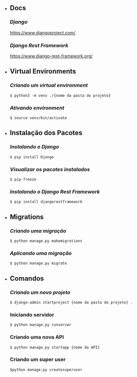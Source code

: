 
* ## Docs
  ### *Django*
  https://www.djangoproject.com/
  <br>

  ### *Django Rest Framework*
  https://www.django-rest-framework.org/
* ## Virtual Environments
  ### *Criando um virtual environment*
  `$ python3 -m venv ./{nome da pasta do projeto}`

  ### *Ativando environment*
  `$ source venv/bin/activate`
  <br>

* ## Instalação dos Pacotes
  ### *Instalando o Django*
  `$ pip install Django`

  ### *Visualizar os pacotes instalados*
  `$ pip freeze`
  
  ### *Instalando o Django Rest Framework*
  `$ pip install djangorestframework`
  <br>

* ## Migrations
  ### *Criando uma migração*
  `$ python manage.py makemigrations`
  <br>
  ### *Aplicando uma migração*
  `$ python manage.py migrate`
* ## Comandos
  ### *Criando um novo projeto*
  `$ django-admin startproject {nome da pasta do projeto} .`
  <br>
  ### Iniciando servidor
  `$ python manage.py runserver`
  <br>
  ### Criando uma nova API
  `$ python manage.py startapp {nome da API}`
  <br>
  ### Criando um super user
  `$python manage.py createsuperuser`